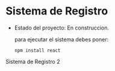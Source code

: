 <h1>Sistema de Registro</h1>

- Estado del proyecto: En construccion.

  para ejecutar el sistema debes poner:

  ```npm install react```

Sistema de Registro 2
